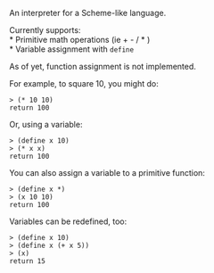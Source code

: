 
An interpreter for a Scheme-like language.  
  
  
Currently supports:  
    * Primitive math operations (ie + - / * )  
    * Variable assignment with `define`  

As of yet, function assignment is not implemented.



For example, to square 10, you might do:  
```
> (* 10 10)  
return 100
```
  
Or, using a variable:  
```
> (define x 10)  
> (* x x)  
return 100
```

You can also assign a variable to a primitive function:  
```
> (define x *)  
> (x 10 10)  
return 100
```  

Variables can be redefined, too:  
```
> (define x 10)  
> (define x (+ x 5))  
> (x)  
return 15
```  


